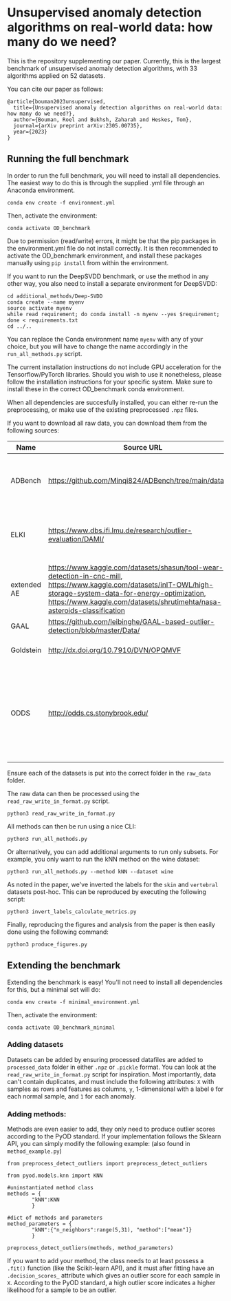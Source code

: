 # Unsupervised anomaly detection algorithms on real-world data: how many do we need?
This is the repository supplementing our paper.
Currently, this is the largest benchmark of unsupervised anomaly detection algorithms, with 33 algorithms applied on 52 datasets. 

You can cite our paper as follows:

```
@article{bouman2023unsupervised,
  title={Unsupervised anomaly detection algorithms on real-world data: how many do we need?},
  author={Bouman, Roel and Bukhsh, Zaharah and Heskes, Tom},
  journal={arXiv preprint arXiv:2305.00735},
  year={2023}
}
```

## Running the full benchmark
In order to run the full benchmark, you will need to install all dependencies. The easiest way to do this is through the supplied .yml file through an Anaconda environment.
```
conda env create -f environment.yml
```

Then, activate the environment:
```
conda activate OD_benchmark
```

Due to permission (read/write) errors, it might be that the pip packages in the environment.yml file do not install correctly. It is then recommended to activate the OD_benchmark environment, and install these packages manually using `pip install` from within the environment.

If you want to run the DeepSVDD benchmark, or use the method in any other way, you also need to install a separate environment for DeepSVDD:

```
cd additional_methods/Deep-SVDD
conda create --name myenv
source activate myenv
while read requirement; do conda install -n myenv --yes $requirement; done < requirements.txt
cd ../..
```

You can replace the Conda environment name `myenv` with any of your choice, but you will have to change the name accordingly in the `run_all_methods.py` script.

The current installation instructions do not include GPU acceleration for the Tensorflow/PyTorch libraries. Should you wish to use it nonetheless, please follow the installation instructions for your specific system. Make sure to install these in the correct OD_benchmark conda environment.

When all dependencies are succesfully installed, you can either re-run the preprocessing, or make use of the existing preprocessed `.npz` files.

If you want to download all raw data, you can download them from the following sources:

| **Name**    | **Source URL**                                                                                                                                                                                                                               | **Datasets**                                                                                                                                                                                                                                                                                                      |
|-------------|----------------------------------------------------------------------------------------------------------------------------------------------------------------------------------------------------------------------------------------------|-------------------------------------------------------------------------------------------------------------------------------------------------------------------------------------------------------------------------------------------------------------------------------------------------------------------|
| ADBench     | https://github.com/Minqi824/ADBench/tree/main/datasets                                                                                                                                                                                       | 11_donors.npz, 12_fault.npz, 19_landsat.npz, 22_magic.gamma.npz, 33_skin.npz, 42_WBC.npz, 46_WPBC.npz, 47_yeast.npz, 4_breastw.npz, 5_campaign.npz                                                                                                                                                                |
| ELKI        | https://www.dbs.ifi.lmu.de/research/outlier-evaluation/DAMI/                                                                                                                                                                                 | Hepatitis_withoutdupl_norm_16.arff, InternetAds_withoutdupl_norm_19.arff, PageBlocks_withoutdupl_norm_09.arff, Parkinson_withoutdupl_norm_75.arff, Stamps_withoutdupl_norm_09.arff, Wilt_withoutdupl_norm_05.arff                                                                                                 |
| extended AE | https://www.kaggle.com/datasets/shasun/tool-wear-detection-in-cnc-mill, https://www.kaggle.com/datasets/inIT-OWL/high-storage-system-data-for-energy-optimization, https://www.kaggle.com/datasets/shrutimehta/nasa-asteroids-classification | HRSS_anomalous_optimized.csv, HRSS_anomalous_standard.csv, nasa.csv, and the entire folder: "CNC-kaggle"                                                                                                                                                                                                          |
| GAAL        | https://github.com/leibinghe/GAAL-based-outlier-detection/blob/master/Data/                                                                                                                                                                  | Spambase, Waveform                                                                                                                                                                                                                                                                                                |
| Goldstein   | http://dx.doi.org/10.7910/DVN/OPQMVF                                                                                                                                                                                                         | aloi-unsupervised-ad.csv, pen-global-unsupervised-ad.csv, pen-local-unsupervised-ad.csv                                                                                                                                                                                                                           |
| ODDS        | http://odds.cs.stonybrook.edu/                                                                                                                                                                                                               | annthyroid.mat, arrhythmia.mat, cardio.mat, cover.mat, glass.mat, http.mat, ionosphere.mat, letter.mat, mammography.mat, mnist.mat, musk.mat, optdigits.mat, pendigits.mat, pima.mat, satellite.mat, satimage-2.mat, shuttle.mat, smtp.mat, speech.mat, thyroid.mat, vertebral.mat, vowels.mat, wbc.mat, wine.mat, and non ".mat" data: seismic-bumps.arff, yeast.data, yeast.names |

Ensure each of the datasets is put into the correct folder in the `raw_data` folder.

The raw data can then be processed using the `read_raw_write_in_format.py` script.

```
python3 read_raw_write_in_format.py
```

All methods can then be run using a nice CLI:

```
python3 run_all_methods.py
```

Or alternatively, you can add additional arguments to run only subsets. For example, you only want to run the kNN method on the wine dataset:

```
python3 run_all_methods.py --method kNN --dataset wine
```

As noted in the paper, we've inverted the labels for the `skin` and `vertebral` datasets post-hoc. This can be reproduced by executing the following script:

```
python3 invert_labels_calculate_metrics.py
```

Finally, reproducing the figures and analysis from the paper is then easily done using the following command:


```
python3 produce_figures.py
```

## Extending the benchmark
Extending the benchmark is easy!
You'll not need to install all dependencies for this, but a minimal set will do:
```
conda env create -f minimal_environment.yml
```

Then, activate the environment:
```
conda activate OD_benchmark_minimal
```

### Adding datasets
Datasets can be added by ensuring processed datafiles are added to `processed_data` folder in either `.npz` or `.pickle` format. You can look at the `read_raw_write_in_format.py` script for inspiration. Most importantly, data can't contain duplicates, and must include the following attributes: `X` with samples as rows and features as columns, `y`, 1-dimensional with a label `0` for each normal sample, and `1` for each anomaly.

### Adding methods:
Methods are even easier to add, they only need to produce outlier scores according to the PyOD standard. If your implementation follows the Sklearn API, you can simply modify the following example: (also found in `method_example.py`)
```
from preprocess_detect_outliers import preprocess_detect_outliers

from pyod.models.knn import KNN 

#uninstantiated method class
methods = {
        "kNN":KNN
        }

#dict of methods and parameters
method_parameters = {
        "kNN":{"n_neighbors":range(5,31), "method":["mean"]}
        }

preprocess_detect_outliers(methods, method_parameters)
```
If you want to add your method, the class needs to at least possess a `.fit()` function (like the Scikit-learn API), and it must after fitting have an `.decision_scores_` attribute which gives an outlier score for each sample in `X`. According to the PyOD standard, a high outlier score indicates a higher likelihood for a sample to be an outlier.

